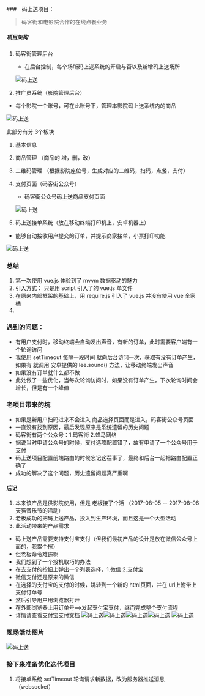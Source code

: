 ###　码上送项目：

> 码客街和电影院合作的在线点餐业务

##### 项目架构
 1. 码客街管理后台
    - 在后台控制，每个场所码上送系统的开启与否以及新增码上送场所

    ![码上送](./m1.png)

 2. 推广员系统（影院管理后台）
   - 每个影院一个账号，可在此账号下，管理本影院码上送系统内的商品

   ![码上送](./m2.png)

   此部分有分 3个板块
   1. 基本信息
   2. 商品管理 （商品的 增，删，改）
   3. 二维码管理 （根据影院座位号，生成对应的二维码，扫码，点餐，支付）

 3. 支付页面（码客街公众号）
    - 码客街公众号码上送商品支付页面

    ![码上送](./m4.png)

 4. 码上送接单系统（放在移动终端打印机上，安卓机器上）
   - 能够自动接收用户提交的订单，并提示商家接单，小票打印功能

   ![码上送](./m5.png)

  ### 总结
  1. 第一次使用 vue.js 体验到了 mvvm 数据驱动的魅力
  2. 引入方式： 只是用 script 引入了的 vue.js 单文件
  3. 在原来内部框架的基础上，用 require.js 引入了 vue.js 并没有使用 vue 全家桶
  4. 
  ### 遇到的问题：
  - 有用户支付时，移动终端会自动发出声音，有新的订单，此时需要客户端有一个轮询访问
  - 我使用 setTimeout 每隔一段时间 就向后台访问一次，获取有没有订单产生，如果有 就调用 安卓提供的 lee.sound() 方法，让移动终端发出声音
  - 如果没有订单就什么都不做
  - 此处做了一些优化，当每次轮询访问时，如果没有订单产生，下次轮询时间会增长，但是有一个峰值
  ### 老项目带来的坑
  - 如果是新用户扫码进来不会进入 商品选择页面而是进入，码客街公众号页面
  - 一直没有找到原因，最后发现原来是系统遗留的历史问题
  - 码客街有两个公众号：1.码客街 2.蜂马网络
  - 据说当时申请公众号的时候，支付选项配置错了，故有申请了一个公众号用于支付
  - 码上送项目配置前端路由的时候忘记这茬事了，最终和后台一起把路由配置正确了
  - 成功的解决了这个问题，历史遗留问题真严重啊

#### 后记
1. 本来该产品是供影院使用，但是 老板接了个活 （2017-08-05 -- 2017-08-06 天猫音乐节的活动）
2. 老板成功的把码上送产品，投入到生产环境，而且这是一个大型活动
3. 此活动带来的产品需求
- 码上送产品需要支持支付宝支付（但我们最初产品的设计是放在微信公众号上面的，我累个擦）
- 但老板命令难违啊
- 我们想到了一个投机取巧的办法
- 在去支付的按钮上弹出一个列表选择，1.微信 2.支付宝
- 微信支付还是原来的微信
- 在选择的支付宝的支付的时候，跳转到一个新的 html页面，并在 url上附带上 支付订单号
- 然后引导用户用浏览器打开 
- 在外部浏览器上用订单号==>发起支付宝支付，继而完成整个支付流程
- 详情请查看支付宝支付文档
![码上送](./m6.jpg)![码上送](./m7.jpg)![码上送](./m8.jpg)![码上送](./m9.jpg)
![码上送](./m10.jpg)

### 现场活动图片
![码上送](./m11.jpg)

### 接下来准备优化迭代项目
1. 将接单系统 setTimeout 轮询请求新数据，改为服务器推送消息（websocket）


